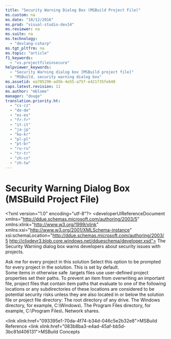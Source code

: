```yaml
---
title: "Security Warning Dialog Box (MSBuild Project File)"
ms.custom: na
ms.date: "10/12/2016"
ms.prod: "visual-studio-dev14"
ms.reviewer: na
ms.suite: na
ms.technology: 
  - "devlang-csharp"
ms.tgt_pltfrm: na
ms.topic: "article"
f1_keywords: 
  - "vs.projectfileinsecure"
helpviewer_keywords: 
  - "Security Warning dialog box [MSBuild project file]"
  - "MSBuild, security warning dialog box"
ms.assetid: ea705296-ad5b-4e55-a75f-e421f35fe640
caps.latest.revision: 11
ms.author: "mblome"
manager: "douge"
translation.priority.ht: 
  - "cs-cz"
  - "de-de"
  - "es-es"
  - "fr-fr"
  - "it-it"
  - "ja-jp"
  - "ko-kr"
  - "pl-pl"
  - "pt-br"
  - "ru-ru"
  - "tr-tr"
  - "zh-cn"
  - "zh-tw"
---
```

# Security Warning Dialog Box (MSBuild Project File)
\<?xml version="1.0" encoding="utf-8"?>
\<developerUIReferenceDocument xmlns="http://ddue.schemas.microsoft.com/authoring/2003/5" xmlns:xlink="http://www.w3.org/1999/xlink" xmlns:xsi="http://www.w3.org/2001/XMLSchema-instance" xsi:schemaLocation="http://ddue.schemas.microsoft.com/authoring/2003/5 http://clixdevr3.blob.core.windows.net/ddueschema/developer.xsd">
  <introduction>
    <para>The <ui>Security Warning</ui> dialog box warns developers about security issues with projects.</para>
  </introduction>
  <section>
    <title>UI Elements</title>
    <content>
      <definitionTable>
        <definedTerm>
          <ui>Ask me for every project in this solution</ui>
        </definedTerm>
        <definition>
          <para>Select this option to be prompted for every project in the solution. This is set by default.</para>
        </definition>
      </definitionTable>
    </content>
  </section>
  <section>
    <content />
    <sections>
      <section>
        <title>Project Items in Potentially Dangerous Locations</title>
        <content>
          <para>Some items in otherwise safe .targets files use user-defined project properties set their paths. To prevent an item from overwriting an important file, project files that contain item paths that evaluate to one of the following locations or any subdirectories of these locations are considered to be potential security risks unless they are also located in or below the solution file or project file directory:</para>
          <list class="bullet">
            <listItem>
              <para>The root directory of any drive.</para>
            </listItem>
            <listItem>
              <para>The Windows directory, for example, C:\Windows\.</para>
            </listItem>
            <listItem>
              <para>The Program Files directory, for example, C:\Program Files\.</para>
            </listItem>
            <listItem>
              <para>Network shares.</para>
            </listItem>
          </list>
        </content>
      </section>
    </sections>
  </section>
  <relatedTopics>

\<link xlink:href="093395e1-70da-4f74-b34d-046c5e2b32e8">MSBuild Reference</link>
\<link xlink:href="083b8ba3-e4ad-45af-bb5d-3bc81d406131">MSBuild Concepts</link>
</relatedTopics>
</developerUIReferenceDocument>
